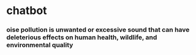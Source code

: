 # chatbot

### oise pollution is unwanted or excessive sound that can have deleterious effects on human health, wildlife, and environmental quality
